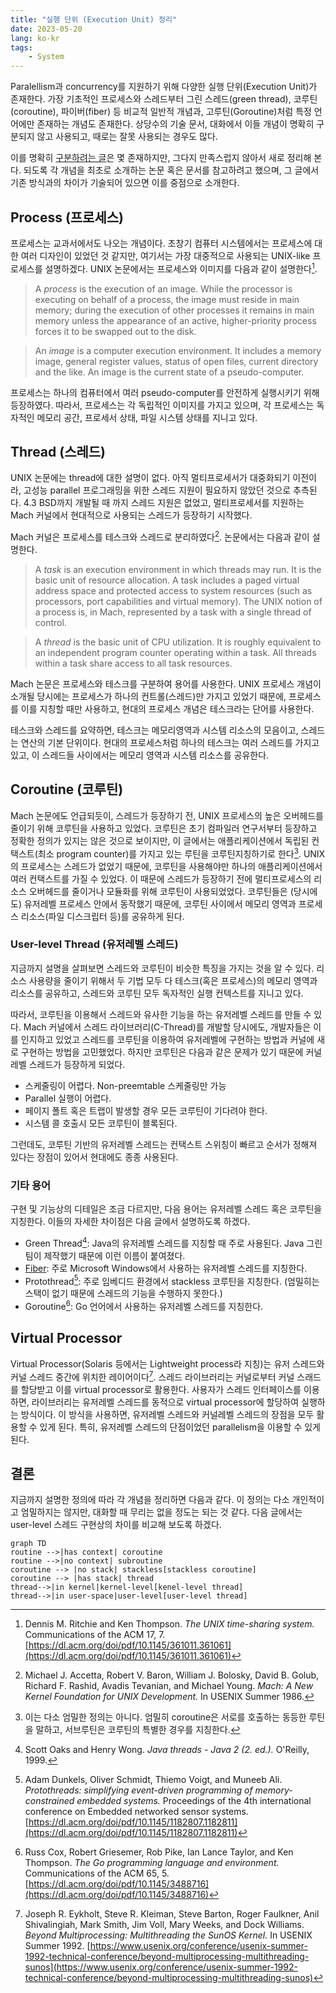 ```yaml
---
title: "실행 단위 (Execution Unit) 정리"
date: 2023-05-20
lang: ko-kr
tags:
    - System
---
```



Paralellism과 concurrency를 지원하기 위해 다양한 실행 단위(Execution Unit)가 존재한다.
가장 기초적인 프로세스와 스레드부터 그린 스레드(green thread), 코루틴(coroutine), 파이버(fiber) 등 비교적 일반적 개념과, 고루틴(Goroutine)처럼 특정 언어에만 존재하는 개념도 존재한다.
상당수의 기술 문서, 대화에서 이들 개념이 명확히 구분되지 않고 사용되고, 때로는 잘못 사용되는 경우도 많다.

이를 명확히 [구분하려는 글](https://stackoverflow.com/questions/3324643/processes-threads-green-threads-protothreads-fibers-coroutines-whats-the)은 몇 존재하지만, 그다지 만족스럽지 않아서 새로 정리해 본다.
되도록 각 개념을 최초로 소개하는 논문 혹은 문서를 참고하려고 했으며, 그 글에서 기존 방식과의 차이가 기술되어 있으면 이를 중점으로 소개한다.

## Process (프로세스)

프로세스는 교과서에서도 나오는 개념이다. 초창기 컴퓨터 시스템에서는 프로세스에 대한 여러 디자인이 있었던 것 같지만, 여기서는 가장 대중적으로 사용되는 UNIX-like 프로세스를 설명하겠다.
UNIX 논문에서는 프로세스와 이미지를 다음과 같이 설명한다[^10.1145/361011.361061].

> A *process* is the execution of an image. While the processor is executing on behalf of a process, the image must reside in main memory; during the execution of other processes it remains in main memory unless the appearance of an active, higher-priority process forces it to be swapped out to the disk.

> An *image* is a computer execution environment. It includes a memory image, general register values, status of open files, current directory and the like. An image is the current state of a pseudo-computer.

프로세스는 하나의 컴퓨터에서 여러 pseudo-computer를 안전하게 실행시키기 위해 등장하였다.
따라서, 프로세스는 각 독립적인 이미지를 가지고 있으며, 각 프로세스는 독자적인 메모리 공간, 프로세서 상태, 파일 시스템 상태를 지니고 있다.

## Thread (스레드)

UNIX 논문에는 thread에 대한 설명이 없다. 아직 멀티프로세서가 대중화되기 이전이라, 고성능 parallel 프로그래밍을 위한 스레드 지원이 필요하지 않았던 것으로 추측된다.
4.3 BSD까지 개발될 때 까지 스레드 지원은 없었고, 멀티프로세서를 지원하는 Mach 커널에서 현대적으로 사용되는 스레드가 등장하기 시작했다.

Mach 커널은 프로세스를 테스크와 스레드로 분리하였다[^conf/usenix/AccettaBBGRTY86]. 논문에서는 다음과 같이 설명한다.

> A *task* is an execution environment in which threads may run. It is the basic unit of resource allocation. A task includes a paged virtual address space and protected access to system resources (such as processors, port capabilities and virtual memory). The UNIX notion of a process is, in Mach, represented by a task with a single thread of control.

> A *thread* is the basic unit of CPU utilization. It is roughly equivalent to an independent program counter operating within a task. All threads within a task share access to all task resources.

Mach 논문은 프로세스와 테스크를 구분하여 용어를 사용한다.
UNIX 프로세스 개념이 소개될 당시에는 프로세스가 하나의 컨트롤(스레드)만 가지고 있었기 때문에, 프로세스를 이를 지칭할 때만 사용하고, 현대의 프로세스 개념은 테스크라는 단어를 사용한다.

테스크와 스레드를 요약하면, 테스크는 메모리영역과 시스템 리소스의 모음이고, 스레드는 연산의 기본 단위이다. 현대의 프로세스처럼 하나의 테스크는 여러 스레드를 가지고 있고, 이 스레드들 사이에서는 메모리 영역과 시스템 리소스를 공유한다.

## Coroutine (코루틴)

Mach 논문에도 언급되듯이, 스레드가 등장하기 전, UNIX 프로세스의 높은 오버헤드를 줄이기 위해 코루틴을 사용하고 있었다.
코루틴은 초기 컴파일러 연구서부터 등장하고 정확한 정의가 있지는 않은 것으로 보이지만,
이 글에서는 애플리케이션에서 독립된 컨택스트(최소 program counter)를 가지고 있는 루틴을 코루틴지칭하기로 한다[^1].
UNIX의 프로세스는 스레드가 없었기 때문에, 코루틴을 사용해야만 하나의 애플리케이션에서 여러 컨택스트를 가질 수 있었다.
이 때문에 스레드가 등장하기 전에 멀티프로세스의 리소스 오버헤드를 줄이거나 모듈화를 위해 코루틴이 사용되었었다.
코루틴들은 (당시에도) 유저레벨 프로세스 안에서 동작했기 때문에, 코루틴 사이에서 메모리 영역과 프로세스 리소스(파일 디스크립터 등)를 공유하게 된다.

### User-level Thread (유저레벨 스레드)

지금까지 설명을 살펴보면 스레드와 코루틴이 비슷한 특징을 가지는 것을 알 수 있다.
리소스 사용량을 줄이기 위해서 두 기법 모두 다 테스크(혹은 프로세스)의 메모리 영역과 리소스를 공유하고, 스레드와 코루틴 모두 독자적인 실행 컨텍스트를 지니고 있다.

따라서, 코루틴을 이용해서 스레드와 유사한 기능을 하는 유저레벨 스레드를 만들 수 있다.
Mach 커널에서 스레드 라이브러리(C-Thread)를 개발할 당시에도, 개발자들은 이를 인지하고 있었고 스레드를 코루틴을 이용하여 유저레벨에 구현하는 방법과 커널에 새로 구현하는 방법을 고민했었다.
하지만 코루틴은 다음과 같은 문제가 있기 때문에 커널레벨 스레드가 등장하게 되었다.

* 스케줄링이 어렵다. Non-preemtable 스케줄링만 가능
* Parallel 실행이 어렵다.
* 페이지 폴트 혹은 트랩이 발생할 경우 모든 코루틴이 기다려야 한다.
* 시스템 콜 호출시 모든 코루틴이 블록된다.

그런데도, 코루틴 기반의 유저레벨 스레드는 컨택스트 스위칭이 빠르고 순서가 정해져 있다는 장점이 있어서 현대에도 종종 사용된다.

### 기타 용어

구현 및 기능상의 디테일은 조금 다르지만, 다음 용어는 유저레벨 스레드 혹은 코루틴을 지칭한다.
이들의 자세한 차이점은 다음 글에서 설명하도록 하겠다.

* Green Thread[^books/daglib/0096707]: Java의 유저레벨 스레드를 지칭할 때 주로 사용된다. Java 그린팀이 제작했기 때문에 이런 이름이 붙여졌다.
* [Fiber](https://learn.microsoft.com/en-us/windows/win32/procthread/fibers): 주로 Microsoft Windows에서 사용하는 유저레벨 스레드를 지칭한다.
* Protothread[^10.1145/1182807.1182811]: 주로 임베디드 환경에서 stackless 코루틴을 지칭한다. (엄밀히는 스택이 없기 때문에 스레드의 기능을 수행하지 못한다.)
* Goroutine[^10.1145/3488716]: Go 언어에서 사용하는 유저레벨 스레드를 지칭한다.

## Virtual Processor

Virtual Processor(Solaris 등에서는 Lightweight process라 지칭)는 유저 스레드와 커널 스레드 중간에 위치한 레이어이다[^conf/usenix/EykholtKBFSSVWW92].
스레드 라이브러리는 커널로부터 커널 스래드를 할당받고 이를 virtual processor로 활용한다.
사용자가 스레드 인터페이스를 이용하면, 라이브러리는 유저레벨 스레드를 동적으로 virtual processor에 할당하여 실행하는 방식이다.
이 방식을 사용하면, 유저레벨 스레드와 커널레벨 스레드의 장점을 모두 활용할 수 있게 된다.
특히, 유저레벨 스레드의 단점이었던 parallelism을 이용할 수 있게 된다.

## 결론

지금까지 설명한 정의에 따라 각 개념을 정리하면 다음과 같다.
이 정의는 다소 개인적이고 엄밀하지는 않지만, 대화할 때 무리는 없을 정도는 되는 것 같다.
다음 글에서는 user-level 스레드 구현상의 차이를 비교해 보도록 하겠다.

```mermaid
graph TD
routine -->|has context| coroutine
routine -->|no context| subroutine
coroutine --> |no stack| stackless[stackless coroutine]
coroutine --> |has stack| thread
thread-->|in kernel|kernel-level[kenel-level thread]
thread-->|in user-space|user-level[user-level thread]
```

[^1]: 이는 다소 엄밀한 정의는 아니다. 엄밀히 coroutine은 서로를 호출하는 동등한 루틴을 말하고, 서브루틴은 코루틴의 특별한 경우를 지칭한다[^books/lib/Knuth97].

<!-- pusnow reference start -->
[^10.1145/361011.361061]: Dennis M. Ritchie and Ken Thompson. *The UNIX time-sharing system.* Communications of the ACM 17, 7. [https://dl.acm.org/doi/pdf/10.1145/361011.361061](https://dl.acm.org/doi/pdf/10.1145/361011.361061)
[^conf/usenix/AccettaBBGRTY86]: Michael J. Accetta, Robert V. Baron, William J. Bolosky, David B. Golub, Richard F. Rashid, Avadis Tevanian, and Michael Young. *Mach: A New Kernel Foundation for UNIX Development.* In USENIX Summer 1986.
[^books/daglib/0096707]: Scott Oaks and Henry Wong. *Java threads - Java 2 (2. ed.).* O'Reilly, 1999.
[^10.1145/1182807.1182811]: Adam Dunkels, Oliver Schmidt, Thiemo Voigt, and Muneeb Ali. *Protothreads: simplifying event-driven programming of memory-constrained embedded systems.* Proceedings of the 4th international conference on Embedded networked sensor systems. [https://dl.acm.org/doi/pdf/10.1145/1182807.1182811](https://dl.acm.org/doi/pdf/10.1145/1182807.1182811)
[^10.1145/3488716]: Russ Cox, Robert Griesemer, Rob Pike, Ian Lance Taylor, and Ken Thompson. *The Go programming language and environment.* Communications of the ACM 65, 5. [https://dl.acm.org/doi/pdf/10.1145/3488716](https://dl.acm.org/doi/pdf/10.1145/3488716)
[^conf/usenix/EykholtKBFSSVWW92]: Joseph R. Eykholt, Steve R. Kleiman, Steve Barton, Roger Faulkner, Anil Shivalingiah, Mark Smith, Jim Voll, Mary Weeks, and Dock Williams. *Beyond Multiprocessing: Multithreading the SunOS Kernel.* In USENIX Summer 1992. [https://www.usenix.org/conference/usenix-summer-1992-technical-conference/beyond-multiprocessing-multithreading-sunos](https://www.usenix.org/conference/usenix-summer-1992-technical-conference/beyond-multiprocessing-multithreading-sunos)
[^books/lib/Knuth97]: Donald Ervin Knuth. *The art of computer programming, Volume I: Fundamental Algorithms, 3rd Edition.* Addison-Wesley, 1997. [https://www.worldcat.org/oclc/312910844](https://www.worldcat.org/oclc/312910844)
<!-- pusnow reference end -->